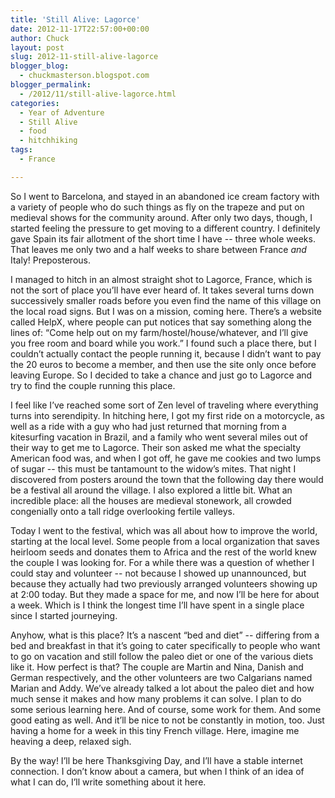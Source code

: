 ```yaml
---
title: 'Still Alive: Lagorce'
date: 2012-11-17T22:57:00+00:00
author: Chuck
layout: post
slug: 2012-11-still-alive-lagorce
blogger_blog:
  - chuckmasterson.blogspot.com
blogger_permalink:
  - /2012/11/still-alive-lagorce.html
categories:
  - Year of Adventure
  - Still Alive
  - food
  - hitchhiking
tags:
  - France

---
```

So I went to Barcelona, and stayed in an abandoned ice cream factory with a
variety of people who do such things as fly on the trapeze and put on
medieval shows for the community around. After only two days, though, I
started feeling the pressure to get moving to a different country. I
definitely gave Spain its fair allotment of the short time I have --
three whole weeks. That leaves me only two and a half weeks to share between
France *and* Italy! Preposterous.

I managed to hitch in an almost straight shot to Lagorce, France, which is
not the sort of place you’ll have ever heard of. It takes several turns
down successively smaller roads before you even find the name of this village
on  the local road signs. But I was on a mission, coming here.
There’s a website called HelpX, where people can put notices that say
something along the lines of: “Come help out on my
farm/hostel/house/whatever, and I’ll give you free room and board while
you work.” I found such a place there, but I couldn’t actually
contact the people running it, because I didn’t want to pay the 20
euros to become a member, and then use the site only once before leaving
Europe. So I decided to take a chance and just go to Lagorce and try to find
the couple running this place.

I feel like I’ve reached some sort of Zen level of traveling where
everything turns into serendipity. In hitching here, I got my first ride on a
motorcycle, as well as a ride with a guy who had just returned that morning
from a kitesurfing vacation in Brazil, and a family who went several miles
out of their way to get me to Lagorce. Their son asked me what the specialty
American food was, and when I got off, he gave me cookies and two lumps of
sugar -- this must be tantamount to the widow’s mites. That night
I discovered from posters around the town that the following day there would
be a festival all around the village. I also explored a little bit. What an
incredible place: all the houses are medieval stonework, all crowded
congenially onto a tall ridge overlooking fertile valleys.

Today I went to the festival, which was all about how to improve the world,
starting at the local level. Some people from a local organization that saves
heirloom seeds and donates them to Africa and the rest of the world knew the
couple I was looking for. For a while there was a question of whether I could
stay and volunteer -- not because I showed up unannounced, but because
they actually had two previously arranged volunteers showing up at 2:00
today. But they made a space for me, and now I’ll be here for about a
week. Which is I think the longest time I’ll have spent in a single
place since I started journeying.

Anyhow, what is this place? It’s a nascent “bed and diet”
-- differing from a bed and breakfast in that it’s going to cater
specifically to people who want to go on vacation and still follow the paleo
diet or one of the various diets like it. How perfect is that? The couple are
Martin and Nina, Danish and German respectively, and the other volunteers are
two Calgarians named Marian and Addy. We’ve already talked a lot about
the paleo diet and how much sense it makes and how many problems it can
solve. I plan to do some serious learning here. And of course, some work for
them. And some good eating as well. And it’ll be nice to not be
constantly in motion, too. Just having a home for a week in this tiny French
village. Here, imagine me heaving a deep, relaxed sigh. 


By the way! I’ll be here Thanksgiving Day, and I’ll have a stable
internet connection. I don’t know about a camera, but when I think of
an idea of what I can do, I’ll write something about it here.

